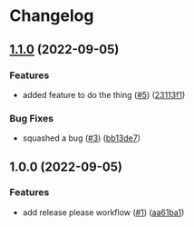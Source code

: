 # Changelog

## [1.1.0](https://github.com/paul-freeman/release-please-demo/compare/v1.0.0...v1.1.0) (2022-09-05)


### Features

* added feature to do the thing ([#5](https://github.com/paul-freeman/release-please-demo/issues/5)) ([23113f1](https://github.com/paul-freeman/release-please-demo/commit/23113f1858426e7a27270750ef3d1dd3820e1bcc))


### Bug Fixes

* squashed a bug ([#3](https://github.com/paul-freeman/release-please-demo/issues/3)) ([bb13de7](https://github.com/paul-freeman/release-please-demo/commit/bb13de70687ef2ae543b43b6efd6bc6af54fafb2))

## 1.0.0 (2022-09-05)


### Features

* add release please workflow ([#1](https://github.com/paul-freeman/release-please-demo/issues/1)) ([aa61ba1](https://github.com/paul-freeman/release-please-demo/commit/aa61ba1f52a08541f767d7746191c9eccc358d07))
